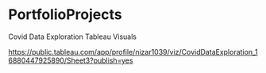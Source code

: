 # PortfolioProjects

Covid Data Exploration Tableau Visuals

https://public.tableau.com/app/profile/nizar1039/viz/CovidDataExploration_16880447925890/Sheet3?publish=yes